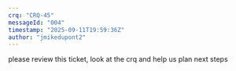 ```yaml
---
crq: "CRQ-45"
messageId: "004"
timestamp: "2025-09-11T19:59:36Z"
author: "jmikedupont2"
---
```


please review this ticket, look at the crq and help us plan next steps
